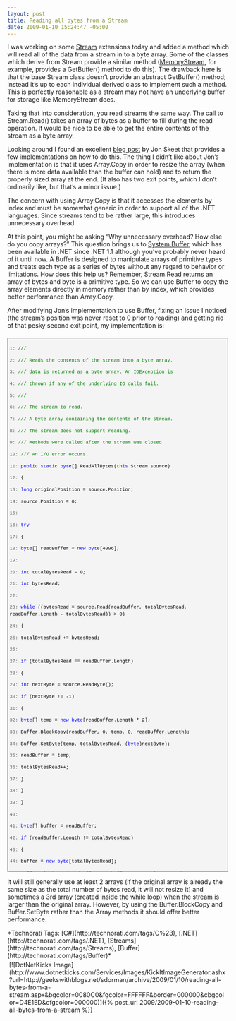 ```yaml
---
layout: post
title: Reading all bytes from a Stream
date: 2009-01-10 15:24:47 -05:00
---
```


I was working on some [Stream](http://msdn2.microsoft.com/8f86tw9e.aspx "Stream Class") extensions today and added a method which will read all of the data from a stream in to a byte array. Some of the classes which derive from Stream provide a similar method ([MemoryStream](http://msdn2.microsoft.com/9a84386f.aspx "MemoryStream Class"), for example, provides a GetBuffer() method to do this). The drawback here is that the base Stream class doesn’t provide an abstract GetBuffer() method; instead it’s up to each individual derived class to implement such a method. This is perfectly reasonable as a stream may not have an underlying buffer for storage like MemoryStream does.

Taking that into consideration, you read streams the same way. The call to Stream.Read() takes an array of bytes as a buffer to fill during the read operation. It would be nice to be able to get the entire contents of the stream as a byte array.

Looking around I found an excellent [blog post](http://www.yoda.arachsys.com/csharp/readbinary.html) by Jon Skeet that provides a few implementations on how to do this. The thing I didn’t like about Jon’s implementation is that it uses Array.Copy in order to resize the array (when there is more data available than the buffer can hold) and to return the properly sized array at the end. (It also has two exit points, which I don’t ordinarily like, but that’s a minor issue.)

The concern with using Array.Copy is that it accesses the elements by index and must be somewhat generic in order to support all of the .NET languages. Since streams tend to be rather large, this introduces unnecessary overhead. 

At this point, you might be asking “Why unnecessary overhead? How else do you copy arrays?” This question brings us to [System.Buffer](http://msdn2.microsoft.com/teyhh36d.aspx "Buffer Class"), which has been available in .NET since .NET 1.1 although you’ve probably never heard of it until now. A Buffer is designed to manipulate arrays of primitive types and treats each type as a series of bytes without any regard to behavior or limitations. How does this help us? Remember, Stream.Read returns an array of bytes and byte is a primitive type. So we can use Buffer to copy the array elements directly in memory rather than by index, which provides better performance than Array.Copy.

After modifying Jon’s implementation to use Buffer, fixing an issue I noticed (the stream’s position was never reset to 0 prior to reading) and getting rid of that pesky second exit point, my implementation is:
  <div style="border-bottom: gray 1px solid; border-left: gray 1px solid; padding-bottom: 4px; line-height: 12pt; background-color: #f4f4f4; margin: 20px 0px 10px; padding-left: 4px; width: 97.5%; padding-right: 4px; font-family: consolas, 'Courier New', courier, monospace; max-height: 1200px; font-size: 8pt; overflow: auto; border-top: gray 1px solid; cursor: text; border-right: gray 1px solid; padding-top: 4px">   <div style="border-bottom-style: none; padding-bottom: 0px; line-height: 12pt; border-right-style: none; background-color: #f4f4f4; padding-left: 0px; width: 100%; padding-right: 0px; font-family: consolas, 'Courier New', courier, monospace; border-top-style: none; color: black; font-size: 8pt; border-left-style: none; overflow: visible; padding-top: 0px">     

<span style="color: #606060">   1:</span> <span style="color: #008000">/// <summary></span>

<span style="color: #606060">   2:</span> <span style="color: #008000">/// Reads the contents of the stream into a byte array.</span>

<span style="color: #606060">   3:</span> <span style="color: #008000">/// data is returned as a byte array. An IOException is</span>

<span style="color: #606060">   4:</span> <span style="color: #008000">/// thrown if any of the underlying IO calls fail.</span>

<span style="color: #606060">   5:</span> <span style="color: #008000">/// </summary></span>

<span style="color: #606060">   6:</span> <span style="color: #008000">/// <param name="stream">The stream to read.</param></span>

<span style="color: #606060">   7:</span> <span style="color: #008000">/// <returns>A byte array containing the contents of the stream.</returns></span>

<span style="color: #606060">   8:</span> <span style="color: #008000">/// <exception cref="NotSupportedException">The stream does not support reading.</exception></span>

<span style="color: #606060">   9:</span> <span style="color: #008000">/// <exception cref="ObjectDisposedException">Methods were called after the stream was closed.</exception></span>

<span style="color: #606060">  10:</span> <span style="color: #008000">/// <exception cref="System.IO.IOException">An I/O error occurs.</exception></span>

<span style="color: #606060">  11:</span> <span style="color: #0000ff">public</span> <span style="color: #0000ff">static</span> <span style="color: #0000ff">byte</span>[] ReadAllBytes(<span style="color: #0000ff">this</span> Stream source)

<span style="color: #606060">  12:</span> {

<span style="color: #606060">  13:</span>     <span style="color: #0000ff">long</span> originalPosition = source.Position;

<span style="color: #606060">  14:</span>     source.Position = 0;

<span style="color: #606060">  15:</span>  

<span style="color: #606060">  16:</span>     <span style="color: #0000ff">try</span>

<span style="color: #606060">  17:</span>     {

<span style="color: #606060">  18:</span>         <span style="color: #0000ff">byte</span>[] readBuffer = <span style="color: #0000ff">new</span> <span style="color: #0000ff">byte</span>[4096];

<span style="color: #606060">  19:</span>  

<span style="color: #606060">  20:</span>         <span style="color: #0000ff">int</span> totalBytesRead = 0;

<span style="color: #606060">  21:</span>         <span style="color: #0000ff">int</span> bytesRead;

<span style="color: #606060">  22:</span>  

<span style="color: #606060">  23:</span>         <span style="color: #0000ff">while</span> ((bytesRead = source.Read(readBuffer, totalBytesRead, readBuffer.Length - totalBytesRead)) > 0)

<span style="color: #606060">  24:</span>         {

<span style="color: #606060">  25:</span>             totalBytesRead += bytesRead;

<span style="color: #606060">  26:</span>  

<span style="color: #606060">  27:</span>             <span style="color: #0000ff">if</span> (totalBytesRead == readBuffer.Length)

<span style="color: #606060">  28:</span>             {

<span style="color: #606060">  29:</span>                 <span style="color: #0000ff">int</span> nextByte = source.ReadByte();

<span style="color: #606060">  30:</span>                 <span style="color: #0000ff">if</span> (nextByte != -1)

<span style="color: #606060">  31:</span>                 {

<span style="color: #606060">  32:</span>                     <span style="color: #0000ff">byte</span>[] temp = <span style="color: #0000ff">new</span> <span style="color: #0000ff">byte</span>[readBuffer.Length * 2];

<span style="color: #606060">  33:</span>                     Buffer.BlockCopy(readBuffer, 0, temp, 0, readBuffer.Length);

<span style="color: #606060">  34:</span>                     Buffer.SetByte(temp, totalBytesRead, (<span style="color: #0000ff">byte</span>)nextByte);

<span style="color: #606060">  35:</span>                     readBuffer = temp;

<span style="color: #606060">  36:</span>                     totalBytesRead++;

<span style="color: #606060">  37:</span>                 }

<span style="color: #606060">  38:</span>             }

<span style="color: #606060">  39:</span>         }

<span style="color: #606060">  40:</span>  

<span style="color: #606060">  41:</span>         <span style="color: #0000ff">byte</span>[] buffer = readBuffer;

<span style="color: #606060">  42:</span>         <span style="color: #0000ff">if</span> (readBuffer.Length != totalBytesRead)

<span style="color: #606060">  43:</span>         {

<span style="color: #606060">  44:</span>             buffer = <span style="color: #0000ff">new</span> <span style="color: #0000ff">byte</span>[totalBytesRead];

<span style="color: #606060">  45:</span>             Buffer.BlockCopy(readBuffer, 0, buffer, 0, totalBytesRead);

<span style="color: #606060">  46:</span>         }

<span style="color: #606060">  47:</span>         <span style="color: #0000ff">return</span> buffer;

<span style="color: #606060">  48:</span>     }

<span style="color: #606060">  49:</span>     <span style="color: #0000ff">finally</span>

<span style="color: #606060">  50:</span>     {

<span style="color: #606060">  51:</span>         source.Position = originalPosition;

<span style="color: #606060">  52:</span>     }

<span style="color: #606060">  53:</span> }

  </div>
</div>



It will still generally use at least 2 arrays (if the original array is already the same size as the total number of bytes read, it will not resize it) and sometimes a 3rd array (created inside the while loop) when the stream is larger than the original array. However, by using the Buffer.BlockCopy and Buffer.SetByte rather than the Array methods it should offer better performance.

<div style="padding-bottom: 0px; margin: 0px; padding-left: 0px; padding-right: 0px; display: inline; float: none; padding-top: 0px" id="scid:0767317B-992E-4b12-91E0-4F059A8CECA8:9c0ac743-4ee7-42c3-91bc-8aa43718286f" class="wlWriterSmartContent">*Technorati Tags: [C#](http://technorati.com/tags/C%23), [.NET](http://technorati.com/tags/.NET), [Streams](http://technorati.com/tags/Streams), [Buffer](http://technorati.com/tags/Buffer)*</div><div class="wlWriterHeaderFooter" style="text-align:left; margin:0px; padding:4px 4px 4px 4px;">[![DotNetKicks Image](http://www.dotnetkicks.com/Services/Images/KickItImageGenerator.ashx?url=http://geekswithblogs.net/sdorman/archive/2009/01/10/reading-all-bytes-from-a-stream.aspx&bgcolor=0080C0&fgcolor=FFFFFF&border=000000&cbgcolor=D4E1ED&cfgcolor=000000)]({% post_url 2009/2009-01-10-reading-all-bytes-from-a-stream %})</div>
